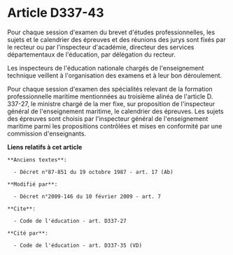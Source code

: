 # Article D337-43

Pour chaque session d'examen du brevet d'études professionnelles, les sujets et le calendrier des épreuves et des réunions
des jurys sont fixés par le recteur ou par l'inspecteur d'académie, directeur des services départementaux de l'éducation, par
délégation du recteur. 

Les inspecteurs de l'éducation nationale chargés de l'enseignement technique veillent à l'organisation des examens et à leur
bon déroulement. 

Pour chaque session d'examen des spécialités relevant de la formation professionnelle maritime mentionnées au troisième
alinéa de l'article D. 337-27, le ministre chargé de la mer fixe, sur proposition de l'inspecteur général de l'enseignement
maritime, le calendrier des épreuves. Les sujets des épreuves sont choisis par l'inspecteur général de l'enseignement
maritime parmi les propositions contrôlées et mises en conformité par une commission d'enseignants.

**Liens relatifs à cet article**

	**Anciens textes**:

	  - Décret n°87-851 du 19 octobre 1987 - art. 17 (Ab)

	**Modifié par**:

	  - Décret n°2009-146 du 10 février 2009 - art. 7

	**Cite**:

	  - Code de l'éducation - art. D337-27

	**Cité par**:

	  - Code de l'éducation - art. D337-35 (VD)
